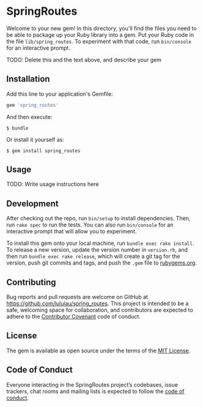 # SpringRoutes

Welcome to your new gem! In this directory, you'll find the files you need to be able to package up your Ruby library into a gem. Put your Ruby code in the file `lib/spring_routes`. To experiment with that code, run `bin/console` for an interactive prompt.

TODO: Delete this and the text above, and describe your gem

## Installation

Add this line to your application's Gemfile:

```ruby
gem 'spring_routes'
```

And then execute:

    $ bundle

Or install it yourself as:

    $ gem install spring_routes

## Usage

TODO: Write usage instructions here

## Development

After checking out the repo, run `bin/setup` to install dependencies. Then, run `rake spec` to run the tests. You can also run `bin/console` for an interactive prompt that will allow you to experiment.

To install this gem onto your local machine, run `bundle exec rake install`. To release a new version, update the version number in `version.rb`, and then run `bundle exec rake release`, which will create a git tag for the version, push git commits and tags, and push the `.gem` file to [rubygems.org](https://rubygems.org).

## Contributing

Bug reports and pull requests are welcome on GitHub at https://github.com/lululau/spring_routes. This project is intended to be a safe, welcoming space for collaboration, and contributors are expected to adhere to the [Contributor Covenant](http://contributor-covenant.org) code of conduct.

## License

The gem is available as open source under the terms of the [MIT License](https://opensource.org/licenses/MIT).

## Code of Conduct

Everyone interacting in the SpringRoutes project’s codebases, issue trackers, chat rooms and mailing lists is expected to follow the [code of conduct](https://github.com/lululau/spring_routes/blob/master/CODE_OF_CONDUCT.md).
